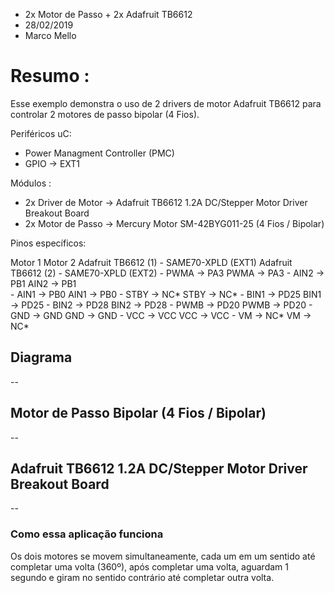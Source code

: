 * 2x Motor de Passo + 2x Adafruit TB6612
* 28/02/2019
* Marco Mello

# Resumo :

Esse exemplo demonstra o uso de 2 drivers de motor Adafruit TB6612 para controlar 2 motores de passo bipolar (4 Fios).

Periféricos uC:

- Power Managment Controller (PMC)
- GPIO -> EXT1
   
Módulos : 

- 2x Driver de Motor -> Adafruit TB6612 1.2A DC/Stepper Motor Driver Breakout Board
- 2x Motor de Passo -> Mercury Motor SM-42BYG011-25 (4 Fios / Bipolar)

Pinos específicos:

Motor 1                                                Motor 2
Adafruit TB6612 (1)  -  SAME70-XPLD (EXT1)             Adafruit TB6612 (2) - SAME70-XPLD (EXT2)
         - PWMA		   ->		PA3                                  PWMA		   ->		  PA3
         - AIN2		   ->		PB1                                  AIN2		   ->		  PB1	
         - AIN1		   ->		PB0                                  AIN1		   ->		  PB0
         - STBY		   ->		NC*                                  STBY		   ->		  NC*
         - BIN1		   ->		PD25                                 BIN1	      ->		  PD25
         - BIN2		   ->		PD28                                 BIN2	      ->		  PD28
         - PWMB		   ->		PD20                                 PWMB	      ->		  PD20
         - GND		   ->		GND                                  GND		   ->		  GND
         - VCC		   ->		VCC                                  VCC		   ->		  VCC
         - VM		      ->		NC*                                  VM		   ->		  NC*

## Diagrama

--

## Motor de Passo Bipolar (4 Fios / Bipolar)

--

## Adafruit TB6612 1.2A DC/Stepper Motor Driver Breakout Board

--

### Como essa aplicação funciona

Os dois motores se movem simultaneamente, cada um em um sentido até completar uma volta (360º), após completar uma volta, aguardam 1 segundo e giram no sentido contrário até completar outra volta.
